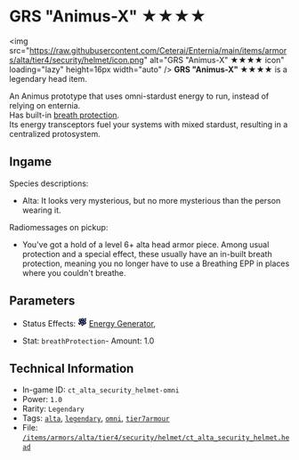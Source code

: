 # GRS "Animus-X" ★★★★

<img src="https://raw.githubusercontent.com/Ceterai/Enternia/main/items/armors/alta/tier4/security/helmet/icon.png" alt="GRS "Animus-X" ★★★★ icon" loading="lazy" height=16px width="auto" /> **GRS "Animus-X" ★★★★** is a legendary head item.

An Animus prototype that uses omni-stardust energy to run, instead of relying on enternia.  
Has built-in [breath protection](https://ceterai.github.io/MyEnternia/Wiki/breathprotection).  
Its energy transceptors fuel your systems with mixed stardust, resulting in a centralized protosystem.

## Ingame

Species descriptions:

- Alta: It looks very mysterious, but no more mysterious than the person wearing it.

Radiomessages on pickup:

- You've got a hold of a level 6+ alta head armor piece. Among usual protection and a special effect, these usually have an in-built breath protection, meaning you no longer have to use a Breathing EPP in places where you couldn't breathe.

## Parameters

- Status Effects: <img src="https://raw.githubusercontent.com/Ceterai/Enternia/main/stats/effects/ct_heal/ct_energy_generator.png" alt="Energy Generator icon" loading="lazy" height=16px width="auto" /> [Energy Generator](https://ceterai.github.io/MyEnternia/Wiki/EnergyGenerator), 

- Stat: `breathProtection`- Amount: 1.0

## Technical Information

- In-game ID: `ct_alta_security_helmet-omni`
- Power: `1.0`
- Rarity: `Legendary`
- Tags: [`alta`](https://ceterai.github.io/MyEnternia/Wiki/Tags/Alta), [`legendary`](https://ceterai.github.io/MyEnternia/Wiki/Tags/Legendary), [`omni`](https://ceterai.github.io/MyEnternia/Wiki/Tags/Omni), [`tier7armour`](https://ceterai.github.io/MyEnternia/Wiki/Tags/Tier7Armour)
- File: [`/items/armors/alta/tier4/security/helmet/ct_alta_security_helmet.head`](https://github.com/Ceterai/Enternia/blob/main/items/armors/alta/tier4/security/helmet/ct_alta_security_helmet.head)
